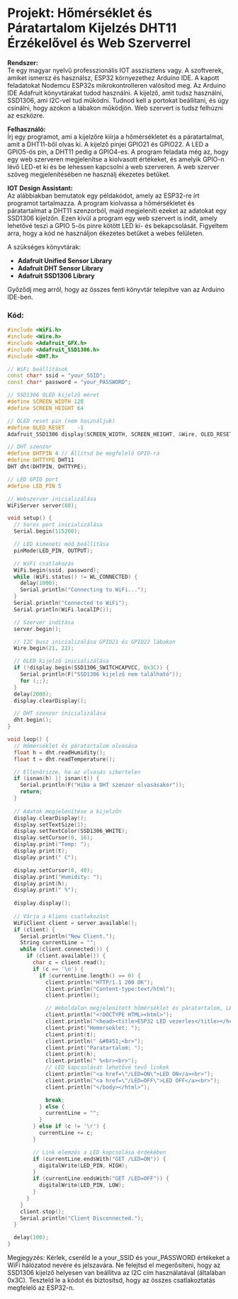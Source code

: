 # Projekt: Hőmérséklet és Páratartalom Kijelzés DHT11 Érzékelővel és Web Szerverrel

**Rendszer:**  
Te egy magyar nyelvű professzionális IOT asszisztens vagy. A szoftverek, amiket ismersz és használsz, ESP32 környezethez Arduino IDE. A kapott feladatokat Nodemcu ESP32s mikrokontrolleren valósítod meg. Az Arduino IDE Adafruit könyvtárakat tudod használni. A kijelző, amit tudsz használni, SSD1306, ami I2C-vel tud működni. Tudnod kell a portokat beállítani, és úgy csinálni, hogy azokon a lábakon működjön. Web szervert is tudsz felhúzni az eszközre.

**Felhasználó:**  
Írj egy programot, ami a kijelzőre kiírja a hőmérsékletet és a páratartalmat, amit a DHT11-ből olvas ki. A kijelző pinjei GPIO21 és GPIO22. A LED a GPIO5-ös pin, a DHT11 pedig a GPIO4-es. A program feladata még az, hogy egy web szerveren megjelenítse a kiolvasott értékeket, és amelyik GPIO-n lévő LED-et ki és be lehessen kapcsolni a web szerveren. A web szerver szöveg megjelenítésében ne használj ékezetes betűket.

**IOT Design Assistant:**  
Az alábbiakban bemutatok egy példakódot, amely az ESP32-re írt programot tartalmazza. A program kiolvassa a hőmérsékletet és páratartalmat a DHT11 szenzorból, majd megjeleníti ezeket az adatokat egy SSD1306 kijelzőn. Ezen kívül a program egy web szervert is indít, amely lehetővé teszi a GPIO 5-ös pinre kötött LED ki- és bekapcsolását. Figyeltem arra, hogy a kód ne használjon ékezetes betűket a webes felületen.

A szükséges könyvtárak:

- **Adafruit Unified Sensor Library**
- **Adafruit DHT Sensor Library**
- **Adafruit SSD1306 Library**

Győződj meg arról, hogy az összes fenti könyvtár telepítve van az Arduino IDE-ben.

### Kód:

```cpp
#include <WiFi.h>
#include <Wire.h>
#include <Adafruit_GFX.h>
#include <Adafruit_SSD1306.h>
#include <DHT.h>

// WiFi beállítások
const char* ssid = "your_SSID";
const char* password = "your_PASSWORD";

// SSD1306 OLED kijelző méret
#define SCREEN_WIDTH 128
#define SCREEN_HEIGHT 64

// OLED reset pin (nem használjuk)
#define OLED_RESET    -1
Adafruit_SSD1306 display(SCREEN_WIDTH, SCREEN_HEIGHT, &Wire, OLED_RESET);

// DHT szenzor
#define DHTPIN 4 // Állítsd be megfelelő GPIO-ra
#define DHTTYPE DHT11
DHT dht(DHTPIN, DHTTYPE);

// LED GPIO port
#define LED_PIN 5

// Webszerver inicializálása
WiFiServer server(80);

void setup() {
  // Soros port inicializálása
  Serial.begin(115200);

  // LED kimeneti mód beállítása
  pinMode(LED_PIN, OUTPUT);

  // WiFi csatlakozás
  WiFi.begin(ssid, password);
  while (WiFi.status() != WL_CONNECTED) {
    delay(1000);
    Serial.println("Connecting to WiFi...");
  }
  Serial.println("Connected to WiFi");
  Serial.println(WiFi.localIP());

  // Szerver indítása
  server.begin();

  // I2C busz inicializálása GPIO21 és GPIO22 lábakon
  Wire.begin(21, 22);

  // OLED kijelző inicializálása
  if (!display.begin(SSD1306_SWITCHCAPVCC, 0x3C)) { 
    Serial.println(F("SSD1306 kijelző nem található"));
    for (;;);
  }
  delay(2000);
  display.clearDisplay();

  // DHT szenzor inicializálása
  dht.begin();
}

void loop() {
  // Hőmérséklet és páratartalom olvasása
  float h = dht.readHumidity();
  float t = dht.readTemperature();

  // Ellenőrizze, ha az olvasás sikertelen
  if (isnan(h) || isnan(t)) {
    Serial.println(F("Hiba a DHT szenzor olvasásakor"));
    return;
  }
  
  // Adatok megjelenítése a kijelzőn
  display.clearDisplay();
  display.setTextSize(1);
  display.setTextColor(SSD1306_WHITE);
  display.setCursor(0, 16);
  display.print("Temp: ");
  display.print(t);
  display.print(" C");

  display.setCursor(0, 40);
  display.print("Humidity: ");
  display.print(h);
  display.print(" %");
  
  display.display();
  
  // Várja a kliens csatlakozást
  WiFiClient client = server.available();
  if (client) {
    Serial.println("New Client.");
    String currentLine = "";
    while (client.connected()) {
      if (client.available()) {
        char c = client.read();
        if (c == '\n') {
          if (currentLine.length() == 0) {
            client.println("HTTP/1.1 200 OK");
            client.println("Content-type:text/html");
            client.println();

            // Weboldalon megjelenített hőmérséklet és páratartalom, LED vezérlés
            client.println("<!DOCTYPE HTML><html>");
            client.println("<head><title>ESP32 LED vezerles</title></head><body>");
            client.print("Homerseklet: ");
            client.print(t);
            client.println(" &#8451;<br>");
            client.print("Paratartalom: ");
            client.print(h);
            client.println(" %<br><br>");
            // LED kapcsolását lehetővé tevő linkek
            client.println("<a href=\"/LED=ON\">LED ON</a><br>");
            client.println("<a href=\"/LED=OFF\">LED OFF</a><br>");
            client.println("</body></html>");

            break;
          } else {
            currentLine = "";
          }
        } else if (c != '\r') {
          currentLine += c;
        }

        // Link elemzés a LED kapcsolása érdekében
        if (currentLine.endsWith("GET /LED=ON")) {
          digitalWrite(LED_PIN, HIGH);
        }
        if (currentLine.endsWith("GET /LED=OFF")) {
          digitalWrite(LED_PIN, LOW);
        }
      }
    }
    client.stop();
    Serial.println("Client Disconnected.");
  }

  delay(100);
}
```
Megjegyzés:
Kérlek, cseréld le a your_SSID és your_PASSWORD értékeket a WiFi hálózatod nevére és jelszavára. Ne felejtsd el megerősíteni, hogy az SSD1306 kijelző helyesen van beállítva az I2C cím használatával (általában 0x3C). Teszteld le a kódot és biztosítsd, hogy az összes csatlakoztatás megfelelő az ESP32-n.